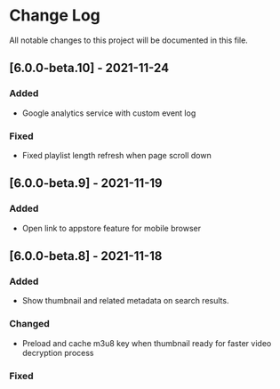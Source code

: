 # Change Log

All notable changes to this project will be documented in this file.

## [6.0.0-beta.10] - 2021-11-24

### Added

- Google analytics service with custom event log

### Fixed

- Fixed playlist length refresh when page scroll down

## [6.0.0-beta.9] - 2021-11-19

### Added

- Open link to appstore feature for mobile browser

## [6.0.0-beta.8] - 2021-11-18

### Added

- Show thumbnail and related metadata on search results.

### Changed

- Preload and cache m3u8 key when thumbnail ready for faster video decryption process

### Fixed
